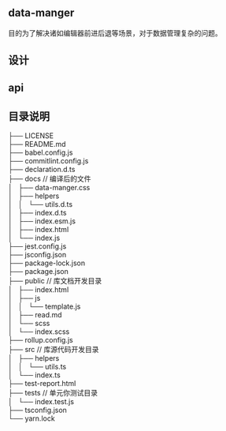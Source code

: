 ## data-manger
目的为了解决诸如编辑器前进后退等场景，对于数据管理复杂的问题。

## 设计

## api

## 目录说明

├── LICENSE  
├── README.md  
├── babel.config.js  
├── commitlint.config.js  
├── declaration.d.ts  
├── docs                                   // 编译后的文件  
│   ├── data-manger.css  
│   ├── helpers  
│   │   └── utils.d.ts  
│   ├── index.d.ts  
│   ├── index.esm.js  
│   ├── index.html  
│   └── index.js  
├── jest.config.js  
├── jsconfig.json  
├── package-lock.json  
├── package.json  
├── public                                 // 库文档开发目录  
│   ├── index.html  
│   ├── js  
│   │   └── template.js  
│   ├── read.md  
│   └── scss  
│       └── index.scss  
├── rollup.config.js  
├── src                                   // 库源代码开发目录  
│   ├── helpers  
│   │   └── utils.ts  
│   └── index.ts  
├── test-report.html  
├── tests                                 // 单元你测试目录  
│   └── index.test.js  
├── tsconfig.json  
└── yarn.lock  

